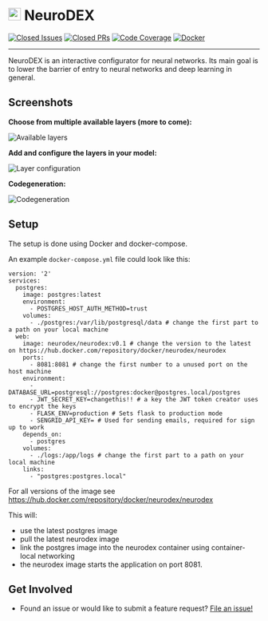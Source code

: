 # <img src="https://user-images.githubusercontent.com/5540255/78991996-979a1a80-7b3a-11ea-95d5-9436a4645626.png" width="25" /> NeuroDEX

[![Closed Issues](https://badgen.net/github/closed-issues/jonas-jonas/neurodex)](https://github.com/jonas-jonas/neurodex/issues)
[![Closed PRs](https://badgen.net/github/closed-prs/jonas-jonas/neurodex)](https://github.com/jonas-jonas/neurodex/pulls)
[![Code Coverage](https://badgen.net/codecov/c/github/jonas-jonas/neurodex/)](https://codecov.io/gh/jonas-jonas/neurodex)
[![Docker](https://badgen.net/docker/size/neurodex/neurodex/v0.1)](https://hub.docker.com/repository/docker/neurodex/neurodex)

---

NeuroDEX is an interactive configurator for neural networks.
Its main goal is to lower the barrier of entry to neural networks and deep learning in general.

## Screenshots

**Choose from multiple available layers (more to come):**

![Available layers](https://user-images.githubusercontent.com/5540255/72427752-bcc1fb80-378c-11ea-96e3-2c3113f112a5.png)

**Add and configure the layers in your model:**

![Layer configuration](https://user-images.githubusercontent.com/5540255/72428031-2e01ae80-378d-11ea-9f32-5a71f57e8e25.png)

**Codegeneration:**

![Codegeneration](https://user-images.githubusercontent.com/5540255/72428447-0101cb80-378e-11ea-9a37-f1198fe58fe7.png)

## Setup

The setup is done using Docker and docker-compose.

An example `docker-compose.yml` file could look like this:

```
version: '2'
services:
  postgres:
    image: postgres:latest
    environment:
      - POSTGRES_HOST_AUTH_METHOD=trust
    volumes:
      - ./postgres:/var/lib/postgresql/data # change the first part to a path on your local machine
  web:
    image: neurodex/neurodex:v0.1 # change the version to the latest on https://hub.docker.com/repository/docker/neurodex/neurodex
    ports:
      - 8081:8081 # change the first number to a unused port on the host machine
    environment:
      - DATABASE_URL=postgresql://postgres:docker@postgres.local/postgres
      - JWT_SECRET_KEY=changethis!! # a key the JWT token creator uses to encrypt the keys
      - FLASK_ENV=production # Sets flask to production mode
      - SENGRID_API_KEY= # Used for sending emails, required for sign up to work
    depends_on:
      - postgres
    volumes:
      - ./logs:/app/logs # change the first part to a path on your local machine
    links:
      - "postgres:postgres.local"
```

For all versions of the image see https://hub.docker.com/repository/docker/neurodex/neurodex

This will:

- use the latest postgres image
- pull the latest neurodex image
- link the postgres image into the neurodex container using container-local networking
- the neurodex image starts the application on port 8081.

## Get Involved

- Found an issue or would like to submit a feature request? [File an issue!](https://github.com/jonas-jonas/neurodex/issues/new)
